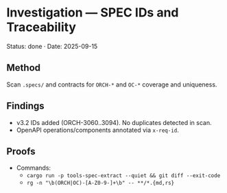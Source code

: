 # Investigation — SPEC IDs and Traceability

Status: done · Date: 2025-09-15

## Method

Scan `.specs/` and contracts for `ORCH-*` and `OC-*` coverage and uniqueness.

## Findings

- v3.2 IDs added (ORCH-3060..3094). No duplicates detected in scan.
- OpenAPI operations/components annotated via `x-req-id`.

## Proofs

- Commands:
  - `cargo run -p tools-spec-extract --quiet && git diff --exit-code`
  - `rg -n "\b(ORCH|OC)-[A-Z0-9-]+\b" -- **/*.{md,rs}`
